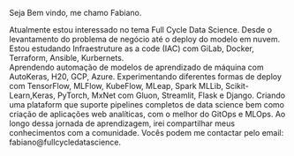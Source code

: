Seja Bem vindo, me chamo Fabiano.

Atualmente estou interessado no tema Full Cycle Data Science. Desde o levantamento do problema de negócio até o deploy do modelo em nuvem.
Estou estudando Infraestruture as a code (IAC) com GiLab, Docker, Terraform, Ansible, Kurbernets.  
Aprendendo automação de modelos de aprendizado de máquina com AutoKeras, H20, GCP, Azure. 
Experimentando diferentes formas de deploy com TensorFlow, MLFlow, KubeFlow, MLeap, Spark MLLib, Scikit-Learn,Keras, PyTorch, MxNet com Gluon, Streamlit, Flask e Django.
Criando uma plataform que suporte pipelines completos de data science bem como criação de aplicações web analíticas, com o melhor do GitOps e MLOps.
Ao longo dessa jornada de aprendizagem, irei compartilhar meus conhecimentos com a comunidade.
Vocês podem me contactar pelo email: fabiano@fullcycledatascience.

<!---
fabs-fcds/fabs-fcds is a ✨ special ✨ repository because its `README.md` (this file) appears on your GitHub profile.
You can click the Preview link to take a look at your changes.
--->
